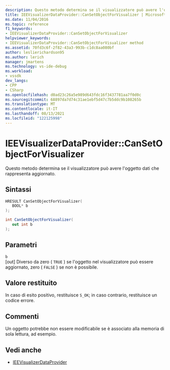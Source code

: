```yaml
---
description: Questo metodo determina se il visualizzatore può avere l'oggetto dati che rappresenta aggiornato.
title: IEEVisualizerDataProvider::CanSetObjectForVisualizer | Microsoft Docs
ms.date: 11/04/2016
ms.topic: reference
f1_keywords:
- IEEVisualizerDataProvider::CanSetObjectForVisualizer
helpviewer_keywords:
- IEEVisualizerDataProvider::CanSetObjectForVisualizer method
ms.assetid: 70fd3c6f-2f82-43a3-993b-c1dc8aa080bf
author: leslierichardson95
ms.author: lerich
manager: jmartens
ms.technology: vs-ide-debug
ms.workload:
- vssdk
dev_langs:
- CPP
- CSharp
ms.openlocfilehash: d0ad23c26a5e989d643fdc16f3437781aa7f0d0c
ms.sourcegitcommit: 68897da7d74c31ae1ebf5d47c7b5ddc9b108265b
ms.translationtype: MT
ms.contentlocale: it-IT
ms.lasthandoff: 08/13/2021
ms.locfileid: "122125998"
---
```

# <a name="ieevisualizerdataprovidercansetobjectforvisualizer"></a>IEEVisualizerDataProvider::CanSetObjectForVisualizer
Questo metodo determina se il visualizzatore può avere l'oggetto dati che rappresenta aggiornato.

## <a name="syntax"></a>Sintassi

```cpp
HRESULT CanSetObjectForVisualizer(
   BOOL* b
);
```

```csharp
int CanSetObjectForVisualizer(
   out int b
);
```

## <a name="parameters"></a>Parametri
`b`\
[out] Diverso da zero ( `TRUE` ) se l'oggetto nel visualizzatore può essere aggiornato, zero ( `FALSE` ) se non è possibile.

## <a name="return-value"></a>Valore restituito
 In caso di esito positivo, restituisce `S_OK`; in caso contrario, restituisce un codice errore.

## <a name="remarks"></a>Commenti
 Un oggetto potrebbe non essere modificabile se è associato alla memoria di sola lettura, ad esempio.

## <a name="see-also"></a>Vedi anche
- [IEEVisualizerDataProvider](../../../extensibility/debugger/reference/ieevisualizerdataprovider.md)
